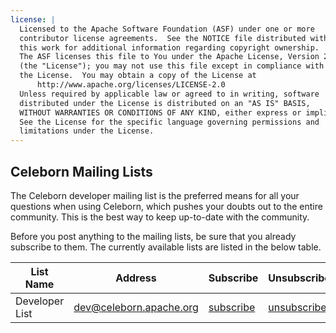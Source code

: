 ```yaml
---
license: |
  Licensed to the Apache Software Foundation (ASF) under one or more
  contributor license agreements.  See the NOTICE file distributed with
  this work for additional information regarding copyright ownership.
  The ASF licenses this file to You under the Apache License, Version 2.0
  (the "License"); you may not use this file except in compliance with
  the License.  You may obtain a copy of the License at
      http://www.apache.org/licenses/LICENSE-2.0
  Unless required by applicable law or agreed to in writing, software
  distributed under the License is distributed on an "AS IS" BASIS,
  WITHOUT WARRANTIES OR CONDITIONS OF ANY KIND, either express or implied.
  See the License for the specific language governing permissions and
  limitations under the License.
---
```


## Celeborn Mailing Lists

The Celeborn developer mailing list is the preferred means for all your questions when using Celeborn, which pushes your doubts out to the entire community. This is the best way to keep up-to-date with the community.

Before you post anything to the mailing lists, be sure that you already subscribe to them. The currently available lists are listed in the below table.

| List Name | Address | Subscribe | Unsubscribe | Archive |
| --- | ------- | ----------- | ----- | ------ |
| Developer List | dev@celeborn.apache.org | [subscribe](mailto:dev-subscribe@celeborn.apache.org) | [unsubscribe](mailto:dev-unsubscribe@celeborn.apache.org) | [archive](https://lists.apache.org/list.html?dev@celeborn.apache.org) |